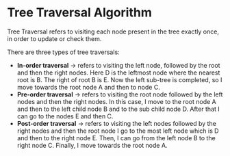 # Tree Traversal Algorithm

Tree Traversal refers to visiting each node present in the tree exactly once, in order to update or check them.

There are three types of tree traversals:
- **In-order traversal** → refers to visiting the left node, followed by the root and then the right nodes.
Here D is the leftmost node where the nearest root is B. The right of root B is E. Now the left sub-tree is completed, so I move towards the root node A and then to node C.
- **Pre-order traversal** → refers to visiting the root node followed by the left nodes and then the right nodes.
In this case, I move to the root node A and then to the left child node B and to the sub child node D. After that I can go to the nodes E and then C.
- **Post-order traversal** → refers to visiting the left nodes followed by the right nodes and then the root node
I go to the most left node which is D and then to the right node E. Then, I can go from the left node B to the right node C. Finally, I move towards the root node A.